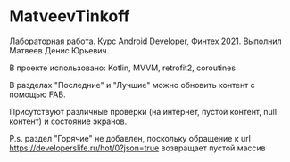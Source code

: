 # MatveevTinkoff
Лабораторная работа. Курс Android Developer, Финтех 2021. Выполнил Матвеев Денис Юрьевич.

В проекте использовано: Kotlin, MVVM, retrofit2, coroutines

В разделах "Последние" и "Лучшие" можно обновить контент с помощью FAB.

Присутствуют различные проверки (на интернет, пустой контент, null контент) и состояние экранов.

P.s. раздел "Горячие" не добавлен, поскольку обращение к url https://developerslife.ru/hot/0?json=true возвращает пустой массив
